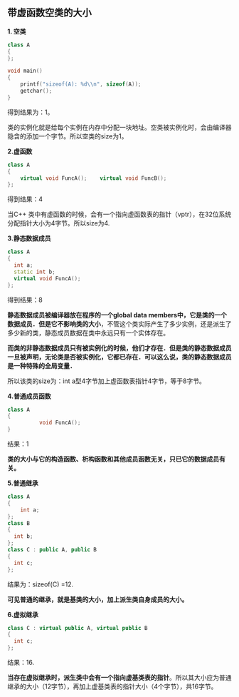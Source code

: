 ## 带虚函数空类的大小

**1. 空类**

```cpp
class A
{
};

void main()
{
    printf("sizeof(A): %d\\n", sizeof(A));
    getchar();
}
```

得到结果为：1。

类的实例化就是给每个实例在内存中分配一块地址。空类被实例化时，会由编译器隐含的添加一个字节。所以空类的size为1。

**2.虚函数**

```cpp
class A
{
    virtual void FuncA();    virtual void FuncB(); 
};
```

得到结果：4

当C++ 类中有虚函数的时候，会有一个指向虚函数表的指针（vptr），在32位系统分配指针大小为4字节。所以size为4.

**3.静态数据成员**

```cpp
class A
{
  int a;
  static int b;
  virtual void FuncA();
};
```

得到结果：8

**静态数据成员被编译器放在程序的一个global data members中，它是类的一个数据成员．但是它不影响类的大小**，不管这个类实际产生了多少实例，还是派生了多少新的类，静态成员数据在类中永远只有一个实体存在。

**而类的非静态数据成员只有被实例化的时候，他们才存在．但是类的静态数据成员一旦被声明，无论类是否被实例化，它都已存在．可以这么说，类的静态数据成员是一种特殊的全局变量．**

所以该类的size为：int a型4字节加上虚函数表指针4字节，等于8字节。

**4.普通成员函数**

```cpp
class A
{
          void FuncA();
}
```

结果：1

**类的大小与它的构造函数、析构函数和其他成员函数无关，只已它的数据成员有关。**

**5.普通继承**

```cpp
class A
{
    int a;
};
class B
{
  int b;
};
class C : public A, public B
{
  int c;
};
```

结果为：sizeof(C) =12.

**可见普通的继承，就是基类的大小，加上派生类自身成员的大小。**

**6.虚拟继承**

```cpp
class C : virtual public A, virtual public B
{
  int c;
};
```

结果：16.

**当存在虚拟继承时，派生类中会有一个指向虚基类表的指针**。所以其大小应为普通继承的大小（12字节），再加上虚基类表的指针大小（4个字节），共16字节。